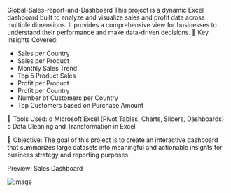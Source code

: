 Global-Sales-report-and-Dashboard
This project is a dynamic Excel dashboard built to analyze and visualize sales and profit data across multiple dimensions. It provides a comprehensive view for businesses to understand their performance and make data-driven decisions.
	 Key Insights Covered:
-	Sales per Country
-	Sales per Product
-	Monthly Sales Trend
-	Top 5 Product Sales
-	Profit per Product
-	Profit per Country
-	Number of Customers per Country
-	Top Customers based on Purchase Amount

	Tools Used:
o	Microsoft Excel (Pivot Tables, Charts, Slicers, Dashboards)
o	Data Cleaning and Transformation in Excel

	Objective:
The goal of this project is to create an interactive dashboard that summarizes large datasets into meaningful and actionable insights for business strategy and reporting purposes.

Preview:
Sales Dashboard																				
																				
![image](https://github.com/user-attachments/assets/51444e8a-b038-47ab-9e22-e75fd00259f9)

